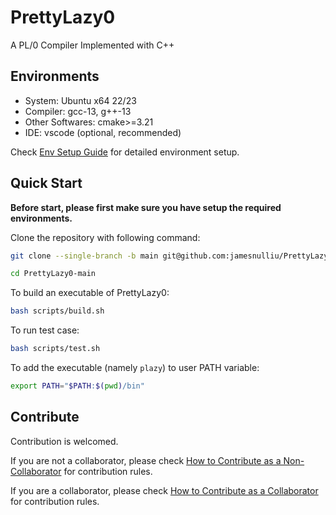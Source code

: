 # PrettyLazy0
A PL/0 Compiler Implemented with C++

## Environments

- System: Ubuntu x64 22/23
- Compiler: gcc-13, g++-13
- Other Softwares: cmake>=3.21
- IDE: vscode (optional, recommended)

Check [Env Setup Guide](./docs/Env_Setup_Guide.md) for detailed environment setup.

## Quick Start

**Before start, please first make sure you have setup the required environments.**


Clone the repository with following command:

```bash
git clone --single-branch -b main git@github.com:jamesnulliu/PrettyLazy0.git PrettyLazy0-main

cd PrettyLazy0-main
```

To build an executable of PrettyLazy0:

```bash
bash scripts/build.sh
```

To run test case:

```bash
bash scripts/test.sh
```

To add the executable (namely `plazy`) to user PATH variable:

```bash
export PATH="$PATH:$(pwd)/bin"
```

## Contribute

Contribution is welcomed. 

If you are not a collaborator, please check [How to Contribute as a Non-Collaborator](./docs/How_to_Contribute_as_a_Non-Collaborator.md) for contribution rules.

If you are a collaborator, please check [How to Contribute as a Collaborator](./docs/How_to_Contribute_as_a_Collaborator.md) for contribution rules.